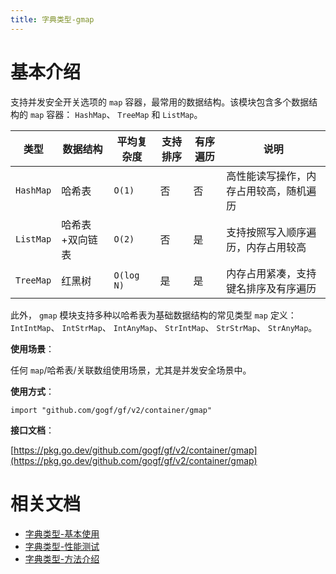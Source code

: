 ```yaml
---
title: 字典类型-gmap
---
```


# 基本介绍

支持并发安全开关选项的 `map` 容器，最常用的数据结构。该模块包含多个数据结构的 `map` 容器： `HashMap`、 `TreeMap` 和 `ListMap`。

| 类型 | 数据结构 | 平均复杂度 | 支持排序 | 有序遍历 | 说明 |
| --- | --- | --- | --- | --- | --- |
| `HashMap` | 哈希表 | `O(1)` | 否 | 否 | 高性能读写操作，内存占用较高，随机遍历 |
| `ListMap` | 哈希表+双向链表 | `O(2)` | 否 | 是 | 支持按照写入顺序遍历，内存占用较高 |
| `TreeMap` | 红黑树 | `O(log N)` | 是 | 是 | 内存占用紧凑，支持键名排序及有序遍历 |

此外， `gmap` 模块支持多种以哈希表为基础数据结构的常见类型 `map` 定义： `IntIntMap`、 `IntStrMap`、 `IntAnyMap`、 `StrIntMap`、 `StrStrMap`、 `StrAnyMap`。

**使用场景**：

任何 `map`/哈希表/关联数组使用场景，尤其是并发安全场景中。

**使用方式**：

```
import "github.com/gogf/gf/v2/container/gmap"
```

**接口文档**：

[https://pkg.go.dev/github.com/gogf/gf/v2/container/gmap](https://pkg.go.dev/github.com/gogf/gf/v2/container/gmap)

# 相关文档

- [字典类型-基本使用](https://goframe.org/docs/组件列表/数据结构/字典类型-gmap/字典类型-基本使用)
- [字典类型-性能测试](https://goframe.org/docs/组件列表/数据结构/字典类型-gmap/字典类型-性能测试)
- [字典类型-方法介绍](https://goframe.org/docs/组件列表/数据结构/字典类型-gmap/字典类型-方法介绍)